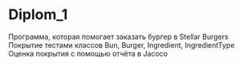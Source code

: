 # Diplom_1
Программа, которая помогает заказать бургер в Stellar Burgers
Покрытие тестами классов Bun, Burger, Ingredient, IngredientType
Оценка покрытия с помощью отчёта в Jacoco
